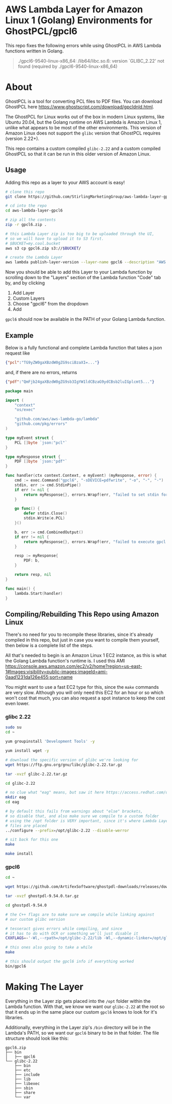 # AWS Lambda Layer for Amazon Linux 1 (Golang) Environments for GhostPCL/gpcl6

This repo fixes the following errors while using GhostPCL in AWS Lambda functions written in Golang.

> ./gpcl6-9540-linux-x86_64: /lib64/libc.so.6: version `GLIBC_2.22' not found (required by ./gpcl6-9540-linux-x86_64)

# About

GhostPCL is a tool for converting PCL files to PDF files. You can download GhostPCL here https://www.ghostscript.com/download/gpcldnld.html.

The GhostPCL for Linux works out of the box in modern Linux systems, like Ubuntu 20.04, but the Golang runtime on AWS Lambda is Amazon Linux 1, unlike what appears to be most of the other environments. This version of Amazon Linux does not support the `glibc` version that GhostPCL requires (version 2.22+).

This repo contains a custom compiled `glibc-2.22` and a custom compiled GhostPCL so that it can be run in this older version of Amazon Linux.

## Usage

Adding this repo as a layer to your AWS account is easy!

```sh
# clone this repo
git clone https://github.com/StirlingMarketingGroup/aws-lambda-layer-gpcl6.git

# cd into the repo
cd aws-lambda-layer-gpcl6

# zip all the contents
zip -r gpcl6.zip .

# this Lambda Layer zip is too big to be uploaded through the UI,
# so we will have to upload it to S3 first.
# $BUCKET=my.cool.bucket
aws s3 cp gpcl6.zip s3://$BUCKET/

# create the Lambda Layer
aws lambda publish-layer-version --layer-name gpcl6 --description "AWS Lambda Layer for Amazon Linux 1 (Golang) Environments for GhostPCL/gpcl6" --license-info "MIT" --content S3Bucket=$BUCKET,S3Key=gpcl6.zip --compatible-runtimes go1.x
```

Now you should be able to add this Layer to your Lambda function by scrolling down to the "Layers" section of the Lambda function "Code" tab by, and by clicking
1. Add Layer
2. Custom Layers
3. Choose "gpcl6" from the dropdown
4. Add

`gpcl6` should now be available in the PATH of your Golang Lambda function.

## Example

Below is a fully functional and complete Lambda function that takes a json request like
```json
{"pcl":"TG9yZW0gaXBzdW0gZG9sciBzaXI=..."}
```
and, if there are no errors, returns
```json
{"pdf":"QmFjb24gaXBzdW0gZG9sb3IgYW1ldCBzaG9ydCBsb2luIGplcmt5..."}
```

```go
package main

import (
	"context"
	"os/exec"

	"github.com/aws/aws-lambda-go/lambda"
	"github.com/pkg/errors"
)

type myEvent struct {
	PCL []byte `json:"pcl"`
}

type myResponse struct {
	PDF []byte `json:"pdf"`
}

func handler(ctx context.Context, e myEvent) (myResponse, error) {
	cmd := exec.Command("gpcl6", "-sDEVICE=pdfwrite", "-o", "-", "-")
	stdin, err := cmd.StdinPipe()
	if err != nil {
		return myResponse{}, errors.Wrapf(err, "failed to set stdin for gpcl")
	}

	go func() {
		defer stdin.Close()
		stdin.Write(e.PCL)
	}()

	b, err := cmd.CombinedOutput()
	if err != nil {
		return myResponse{}, errors.Wrapf(err, "failed to execute gpcl: %s", b)
	}

	resp := myResponse{
		PDF: b,
	}

	return resp, nil
}

func main() {
	lambda.Start(handler)
}

```

## Compiling/Rebuilding This Repo using Amazon Linux

There's no need for you to recompile these libraries, since it's already compiled in this repo, but just in case you want to compile them yourself, then below is a complete list of the steps.

All that's needed to begin is an Amazon Linux 1 EC2 instance, as this is what the Golang Lambda function's runtime is. I used this AMI https://console.aws.amazon.com/ec2/v2/home?region=us-east-1#Images:visibility=public-images;imageId=ami-0aad1231da126e455;sort=name

You might want to use a fast EC2 type for this, since the `make` commands are very slow. Although you will only need this EC2 for an hour or so which won't cost that much, you can also request a spot instance to keep the cost even lower.

### glibc 2.22

```sh
sudo su
cd ~

yum groupinstall 'Development Tools' -y

yum install wget -y

# download the specific version of glibc we're looking for
wget https://ftp.gnu.org/gnu/libc/glibc-2.22.tar.gz

tar -xvzf glibc-2.22.tar.gz

cd glibc-2.22

# no clue what "eag" means, but saw it here https://access.redhat.com/discussions/3244811#comment-1885041
mkdir eag
cd eag

# by default this fails from warnings about "else" brackets,
# so disable that, and also make sure we compile to a custom folder
# using the /opt folder is VERY important, since it's where Lambda Layers'
# files are placed
../configure --prefix=/opt/glibc-2.22 --disable-werror

# sit back for this one
make

make install
```

### gpcl6

```sh
cd ~

wget https://github.com/ArtifexSoftware/ghostpdl-downloads/releases/download/gs9540/ghostpdl-9.54.0.tar.gz

tar -xvzf ghostpdl-9.54.0.tar.gz

cd ghostpdl-9.54.0

# the C++ flags are to make sure we compile while linking against
# our custom glibc version

# tesseract gives errors while compiling, and since
# it has to do with OCR or something we'll just disable it
CXXFLAGS=-'-Wl,--rpath=/opt/glibc-2.22/lib -Wl,--dynamic-linker=/opt/glibc-2.22/lib/ld-linux-x86-64.so.2' ./configure --without-tesseract

# this ones also going to take a while
make

# this should output the gpcl6 info if everything worked
bin/gpcl6
```

# Making The Layer

Everything in the Layer zip gets placed into the `/opt` folder within the Lambda function. With that, we know we want our `glibc-2.22` at the root so that it ends up in the same place our custom `gpcl6` knows to look for it's libraries.

Additionally, everything in the Layer zip's `/bin` directory will be in the Lambda's PATH, so we want our `gpcl6` binary to be in that folder. The file structure should look like this:

```
gpcl6.zip
├── bin
│   ├── gpcl6
└── glibc-2.22
    ├── bin
    ├── etc
    ├── include
    ├── lib
    ├── libexec
    ├── sbin
    ├── share
    └── var

```
